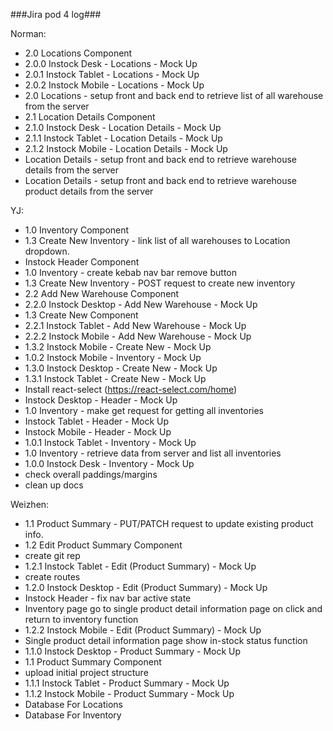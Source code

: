 ###Jira pod 4 log###

Norman:

- 2.0 Locations Component
- 2.0.0 Instock Desk - Locations - Mock Up
- 2.0.1 Instock Tablet - Locations - Mock Up
- 2.0.2 Instock Mobile - Locations - Mock Up
- 2.0 Locations - setup front and back end to retrieve list of all warehouse from the server
- 2.1 Location Details Component
- 2.1.0 Instock Desk - Location Details - Mock Up
- 2.1.1 Instock Tablet - Location Details - Mock Up
- 2.1.2 Instock Mobile - Location Details - Mock Up
- Location Details - setup front and back end to retrieve warehouse details from the server
- Location Details - setup front and back end to retrieve warehouse product details from the server

YJ:

- 1.0 Inventory Component
- 1.3 Create New Inventory - link list of all warehouses to Location dropdown.
- Instock Header Component
- 1.0 Inventory - create kebab nav bar remove button
- 1.3 Create New Inventory - POST request to create new inventory
- 2.2 Add New Warehouse Component
- 2.2.0 Instock Desktop - Add New Warehouse - Mock Up
- 1.3 Create New Component
- 2.2.1 Instock Tablet - Add New Warehouse - Mock Up
- 2.2.2 Instock Mobile - Add New Warehouse - Mock Up
- 1.3.2 Instock Mobile - Create New - Mock Up
- 1.0.2 Instock Mobile - Inventory - Mock Up
- 1.3.0 Instock Desktop - Create New - Mock Up
- 1.3.1 Instock Tablet - Create New - Mock Up
- Install react-select (https://react-select.com/home)
- Instock Desktop - Header - Mock Up
- 1.0 Inventory - make get request for getting all inventories
- Instock Tablet - Header - Mock Up
- Instock Mobile - Header - Mock Up
- 1.0.1 Instock Tablet - Inventory - Mock Up
- 1.0 Inventory - retrieve data from server and list all inventories
- 1.0.0 Instock Desk - Inventory - Mock Up
- check overall paddings/margins
- clean up docs

Weizhen:

- 1.1 Product Summary - PUT/PATCH request to update existing product info.
- 1.2 Edit Product Summary Component
- create git rep
- 1.2.1 Instock Tablet - Edit (Product Summary) - Mock Up
- create routes
- 1.2.0 Instock Desktop - Edit (Product Summary) - Mock Up
- Instock Header - fix nav bar active state
- Inventory page go to single product detail information page on click and return to inventory function
- 1.2.2 Instock Mobile - Edit (Product Summary) - Mock Up
- Single product detail information page show in-stock status function
- 1.1.0 Instock Desktop - Product Summary - Mock Up
- 1.1 Product Summary Component
- upload initial project structure
- 1.1.1 Instock Tablet - Product Summary - Mock Up
- 1.1.2 Instock Mobile - Product Summary - Mock Up
- Database For Locations
- Database For Inventory
